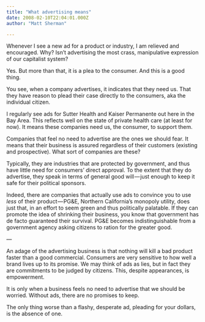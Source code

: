 ```yaml
---
title: "What advertising means"
date: 2008-02-10T22:04:01.000Z
author: "Matt Sherman"

---
```


Whenever I see a new ad for a product or industry, I am relieved and encouraged. Why? Isn’t advertising the most crass, manipulative expression of our capitalist system?

Yes. But more than that, it is a plea to the consumer. And this is a good thing.

You see, when a company advertises, it indicates that they need us. That they have reason to plead their case directly to the consumers, aka the individual citizen.

I regularly see ads for Sutter Health and Kaiser Permanente out here in the Bay Area. This reflects well on the state of private health care (at least for now). It means these companies need us, the consumer, to support them.

Companies that feel no need to advertise are the ones we should fear. It means that their business is assured regardless of their customers (existing and prospective). What sort of companies are these?

Typically, they are industries that are protected by government, and thus have little need for consumers’ direct approval. To the extent that they do advertise, they speak in terms of general good will — just enough to keep it safe for their political sponsors.

Indeed, there are companies that actually use ads to convince you to use _less_ of their product — PG&amp;E, Northern California’s monopoly utility, does just that, in an effort to seem green and thus politically palatable. If they can promote the idea of shrinking their business, you know that government has de facto guaranteed their survival. PG&amp;E becomes indistinguishable from a government agency asking citizens to ration for the greater good.

—

An adage of the advertising business is that nothing will kill a bad product faster than a good commercial. Consumers are very sensitive to how well a brand lives up to its promise. We may think of ads as lies, but in fact they are commitments to be judged by citizens. This, despite appearances, is empowerment.

It is only when a business feels no need to advertise that we should be worried. Without ads, there are no promises to keep.

The only thing worse than a flashy, desperate ad, pleading for your dollars, is the absence of one.

